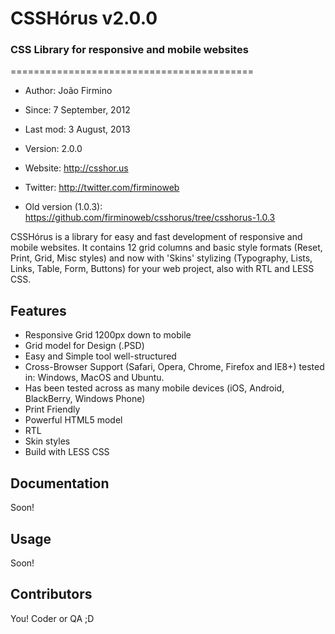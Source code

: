 <h1>CSSHórus v2.0.0</h1>
<h3>CSS Library for responsive and mobile websites</h3>
==========================================

* Author:    João Firmino 
* Since:     7 September, 2012
* Last mod:  3 August, 2013
* Version:   2.0.0
* Website:   <http://csshor.us>
* Twitter:   <http://twitter.com/firminoweb>

* Old version (1.0.3): <https://github.com/firminoweb/csshorus/tree/csshorus-1.0.3>

CSSHórus is a library for easy and fast development of responsive and mobile websites. It contains 12 grid columns and basic style formats (Reset, Print, Grid, Misc styles) and now with 'Skins' stylizing (Typography, Lists, Links, Table, Form, Buttons) for your web project, also with RTL and LESS CSS.

Features
--------

* Responsive Grid 1200px down to mobile
* Grid model for Design (.PSD)
* Easy and Simple tool well-structured
* Cross-Browser Support (Safari, Opera, Chrome, Firefox and IE8+) tested in: Windows, MacOS and Ubuntu.
* Has been tested across as many mobile devices (iOS, Android, BlackBerry, Windows Phone)
* Print Friendly
* Powerful HTML5 model
* RTL
* Skin styles
* Build with LESS CSS


Documentation
-------------

Soon!

Usage
-----

Soon!

Contributors
------------

You! Coder or QA ;D